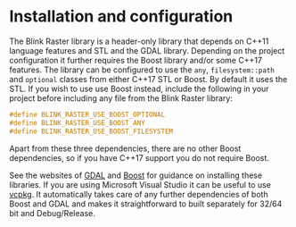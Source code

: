 # Installation and configuration
The Blink Raster library is a header-only library that depends on C+\+11 language features and STL and the GDAL library. Depending on the project configuration it further requires the Boost library and/or some C+\+17 features. 
The library can be configured to use the `any`, `filesystem::path` and `optional` classes from either C+\+17 STL or Boost. By default it uses the STL. If you wish to use  use Boost instead, include the following in your project before including any file from the Blink Raster library:

```cpp
#define BLINK_RASTER_USE_BOOST_OPTIONAL
#define BLINK_RASTER_USE_BOOST_ANY
#define BLINK_RASTER_USE_BOOST_FILESYSTEM
```
Apart from these three dependencies, there are no other Boost dependencies, so if you have C+\+17 support you do not require Boost.

See the websites of [GDAL](http://www.gdal.org) and [Boost](http://www.boost.org) for guidance on installing these libraries. If you are using Microsoft Visual Studio it can be useful to use [vcpkg](https://github.com/Microsoft/vcpkg). It automatically takes care of any further dependencies of both Boost and GDAL and makes it straightforward to built separately for  32/64 bit and Debug/Release.

